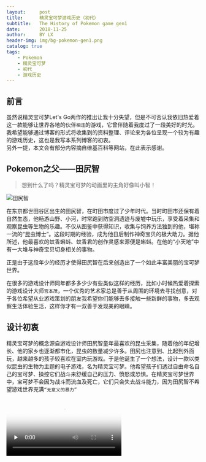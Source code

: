 ```yaml
---
layout:     post
title:      精灵宝可梦游戏历史（初代）
subtitle:   The History of Pokemon game gen1
date:       2018-11-25
author:     BY LX
header-img: img/bg-pokemon-gen1.png
catalog: true
tags:
    - Pokemon
    - 精灵宝可梦
    - 初代
    - 游戏历史
---
```


## 前言

虽然说精灵宝可梦Let's Go两作的推出让我十分失望，但是不可否认我依旧热爱着这一款能够让世界各地的伙伴`相连`的游戏，它曾伴随着我度过了一段美好的时光。  
我希望能够通过博客的形式将收集到的资料整理、评论来为各位呈现一个较为有趣的游戏历史，这也是我写本系列博客的初衷。  
另外一提，本文会有部分内容摘自维基百科等网站，在此表示感谢。  


## Pokemon之父——田尻智

>想到什么了吗？精灵宝可梦的动画里的主角好像叫小智！

![田尻智](https://image.hackadoll.com/thumbs?h=480&of=jpeg&u=http%3A%2F%2Fimg.pokemon-matome.net%2Fpoke%2F180925%2Ff62473d5.jpg&w=480&s=c4696b1f4fa10a0f79b8c9735181a88d&t=1541160701)

在东京都世田谷区出生的田尻智，在町田市度过了少年时代。当时町田市还保有着自然生态，他畅游山野、小河，时常跑到防空洞遗迹与废墟中玩乐，享受着采集和观察昆虫等生物的乐趣。不仅从图鉴中获得知识，收集与饲养方法独到的他，堪称一流的“昆虫博士”。这段时期的经验，成为他日后制作神奇宝贝的极大助力。据他所述，他最喜欢的蚊香蝌蚪、蚊香君的创作灵感来源便是蝌蚪。在他的“小天地”中有一大堆与神奇宝贝切身相关的事物。  

正是由于这段年少的经历才使得田尻智在后来创造出了一个如此丰富美丽的宝可梦世界。

在很多的游戏设计师同年都多多少少有些类似这样的经历，比如小时候热爱着探索的游戏设计大师`宫本茂`，一个优秀的艺术家总是善于从周围的环境去寻找创意，对于各位希望从业游戏策划的朋友我希望你们能够去多接触一些新鲜的事物，多去观察生活体验生活，这样你才有一双善于发现美的眼睛。  


## 设计初衷  

精灵宝可梦的概念源自游戏设计师田尻智童年最喜欢的昆虫采集，随着他的年纪增长、他的家乡也逐渐都市化，昆虫的数量减少许多。田尻也注意到、比起到外面玩，越来越多的孩子较喜欢在室内玩游戏。于是他诞生了一个想法，设计一款以类似昆虫的生物为主题的电子游戏，名为精灵宝可梦。他希望孩子们透过自由命名自己的宝可梦、操控它们战斗来舒缓自己的压力、愤怒或恐惧。在精灵宝可梦世界中，宝可梦不会因为战斗而流血及死亡，它们只会失去战斗能力，因为田尻智不希望游戏世界充满`“无意义的暴力”`


<video id="video" controls="" preload="none" poster="https://upload.wikimedia.org/wikipedia/commons/thumb/2/26/The_Story_of_Satoshi_Tajiri.webm/800px--The_Story_of_Satoshi_Tajiri.webm.jpg">
      <source id="webm" src="https://upload.wikimedia.org/wikipedia/commons/transcoded/2/26/The_Story_of_Satoshi_Tajiri.webm/The_Story_of_Satoshi_Tajiri.webm.240p.vp9.webm" type="video/webm">
    </video>

